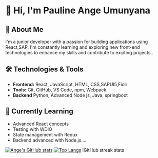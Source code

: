 # 👋 Hi, I'm Pauline Ange Umunyana

## 🚀 About Me
I'm a junior developer with a passion for building  applications using React,SAP. I'm constantly learning and exploring new front-end technologies to enhance my skills and contribute to exciting projects..

## 🛠️ Technologies & Tools
- **Frontend:** React, JavaScript, HTML, CSS,SAPUI5,Fiori
- **Tools:** Git, GitHub, VS Code, npm, Webpack.
- **Backend** Python, Advanced Node js, Java, springboot

## 🌱 Currently Learning
- Advanced React concepts
- Testing with WDIO
- State management with Redux
- Backend advanced with Node.js....

[![Ange's GitHub stats](https://github-readme-stats.vercel.app/api?username=angep72)](https://github.com/anuraghazra/github-readme-stats)
[![Top Langs](https://github-readme-stats.vercel.app/api/top-langs/?username=angep72)](https://github.com/anuraghazra/github-readme-stats)
!GitHub streak stats
